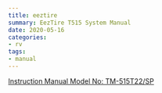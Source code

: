 ```yaml
---
title: eeztire
summary: EezTire T515 System Manual
date: 2020-05-16
categories:
- rv
tags:
- manual
---
```


<a href="https://mikejobrienmedia.s3-us-west-1.amazonaws.com/eeztire_t515.pdf">Instruction Manual Model No: TM-515T22/SP</a>